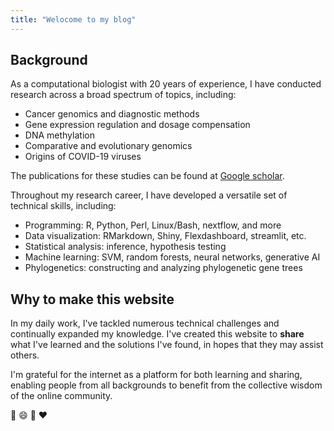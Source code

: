 ```yaml
---
title: "Welocome to my blog"
---
```


## Background

As a computational biologist with 20 years of experience, I have conducted research across a broad spectrum of topics, including:

- Cancer genomics and diagnostic methods
- Gene expression regulation and dosage compensation
- DNA methylation
- Comparative and evolutionary genomics
- Origins of COVID-19 viruses
    
    
The publications for these studies can be found at
[Google scholar](https://tinyurl.com/3j98f5m8).

Throughout my research career, I have developed a versatile set of technical skills, including:

- Programming: R, Python, Perl, Linux/Bash, nextflow, and more
- Data visualization: RMarkdown, Shiny, Flexdashboard, streamlit, etc.
- Statistical analysis: inference, hypothesis testing
- Machine learning: SVM, random forests, neural networks, generative AI
- Phylogenetics: constructing and analyzing phylogenetic gene trees

    
## Why to make this website

In my daily work, I've tackled numerous technical challenges and continually expanded my knowledge. I've created this website to **share** what I've learned and the solutions I've found, in hopes that they may assist others.

I'm grateful for the internet as a platform for both learning and sharing, enabling people from all backgrounds to benefit from the collective wisdom of the online community.

:muscle: :smile: :pray: :heart:

